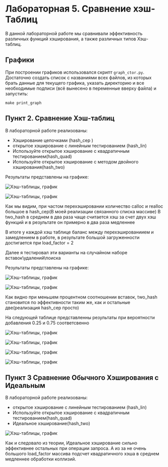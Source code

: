 # Лабораторная 5. Сравнение хэш-Таблиц

В данной лабораторной работе 
мы сравнивали эффективность различных функций хэширования, а также различных типов Хэш-таблиц.



## Графики

При построении графиков использовался скрипт `graph_ctor.py`. Достаточно создать список с названиями всех файлов, из которых брать данные для текущего графика, указать директорию и все необходимые подписи (всё вынесено в переменные вверху файла) и запустить:

    make print_graph
	
	

## Пункт 2. Сравнение Хэш-таблиц 

В лабораторной работе реализованы:

* Хэширование цепочками (hash_cep )
* открытое хэширование с линейным тестированием (hash_lin)
* Используйте открытое хэширование с квадратичным тестированием(hash_quad)
* Используйте открытое хэширование с методом двойного хэширования(hash_two)

Результаты представлены на графике:

![Хэш-таблицы, график](data/hash_1png.png)

![Хэш-таблицы, график](data/hash_1_without_ceppng.png)

Как мы видим, при частом перехэшировании количество calloc и realloc большое в hash_cep(В моей реализации связанного списка массиве)
В two_hash в среднем в два раза чаще считается хэш за счет двух хэш функций и в результате он примерно в два раза медленнее

В итоге у каждой хэш таблице баланс между перехэшированиием и замедлением в работе, в результате большой загруженности достигается при load_factor = 2


Далее я тестировал эти варианты на случайном наборе вставок\удалений\поиска

Результаты представлены на графике:

![Хэш-таблицы, график](data/hash_2_randpng.png)

![Хэш-таблицы, график](data/hash_2_rand_wittout_ceppng.png)

Как видно при меньшем процентном соотношении вставок, two_hash становится по эффективности таким же, как и остальные две(реализация hash_cep просто)


На следующей таблице представленны результаты при вероятности добавления 0.25 и 0.75 соответсвенно

![Хэш-таблицы, график](data/hash_1_random_025png.png)

![Хэш-таблицы, график](data/hash_1_random_025_wittout_ceppng.png)

![Хэш-таблицы, график](data/hash_1_random_075png.png)

![Хэш-таблицы, график](data/hash_1_random_075_wittout_ceppng.png)

## Пункт 3 Сравнение Обычного Хэширования с Идеальным


В лабораторной работе реализованы:

* открытое хэширование с линейным тестированием (hash_lin)
* Используйте открытое хэширование с квадратичным тестированием(hash_quad)
* Идеальное хэширование(hash_two)

![Хэш-таблицы, график](data/hash_2_findpng.png)

Как и следовало из теории, Идеальное хэширование сильно эффективнее остальных при операции запроса.
 А из за не очень большого load_factor массива подсчет квадратичного хэша в среднем медленнее обработки коллизий.
 
 

